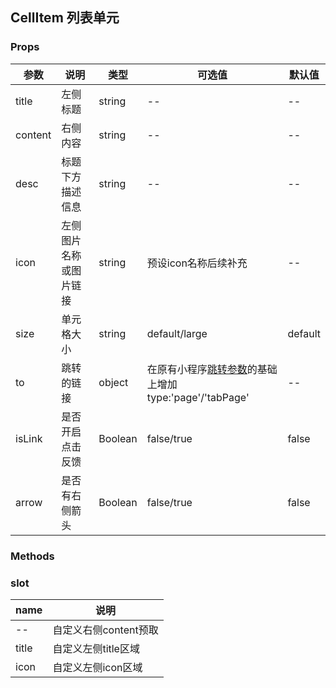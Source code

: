 ## CellItem 列表单元

### Props

| 参数    | 说明                   | 类型    | 可选值                                                       | 默认值  |
| ------- | ---------------------- | ------- | ------------------------------------------------------------ | ------- |
| title   | 左侧标题               | string  | --                                                           | --      |
| content | 右侧内容               | string  | --                                                           | --      |
| desc    | 标题下方描述信息       | string  | --                                                           | --      |
| icon    | 左侧图片名称或图片链接 | string  | 预设icon名称后续补充                                         | --      |
| size    | 单元格大小             | string  | default/large                                                | default |
| to      | 跳转的链接             | object  | 在原有小程序[跳转参数](https://developers.weixin.qq.com/miniprogram/dev/api/route/wx.navigateTo.html)的基础上增加 type:'page'/'tabPage' | --      |
| isLink  | 是否开启点击反馈       | Boolean | false/true                                                   | false   |
| arrow   | 是否有右侧箭头         | Boolean | false/true                                                   | false   |



### Methods

### slot

| name  | 说明                  |
| ----- | --------------------- |
| --    | 自定义右侧content预取 |
| title | 自定义左侧title区域   |
| icon  | 自定义左侧icon区域    |


